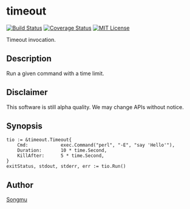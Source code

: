 timeout
=======

[![Build Status](https://travis-ci.org/Songmu/timeout.png?branch=master)][travis]
[![Coverage Status](https://coveralls.io/repos/Songmu/timeout/badge.png?branch=master)][coveralls]
[![MIT License](http://img.shields.io/badge/license-MIT-blue.svg?style=flat-square)][license]

[travis]: https://travis-ci.org/Songmu/timeout
[coveralls]: https://coveralls.io/r/Songmu/timeout?branch=master
[license]: https://github.com/Songmu/timeout/blob/master/LICENSE

Timeout invocation.

## Description

Run a given command with a time limit.


## Disclaimer

This software is still alpha quality. We may change APIs without notice.

## Synopsis

	tio := &timeout.Timeout{
		Cmd:            exec.Command("perl", "-E", "say 'Hello'"),
		Duration:       10 * time.Second,
		KillAfter:      5 * time.Second,
	}
	exitStatus, stdout, stderr, err := tio.Run()

## Author

[Songmu](https://github.com/Songmu)
